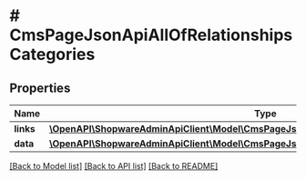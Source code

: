 # # CmsPageJsonApiAllOfRelationshipsCategories

## Properties

Name | Type | Description | Notes
------------ | ------------- | ------------- | -------------
**links** | [**\OpenAPI\ShopwareAdminApiClient\Model\CmsPageJsonApiAllOfRelationshipsCategoriesLinks**](CmsPageJsonApiAllOfRelationshipsCategoriesLinks.md) |  | [optional]
**data** | [**\OpenAPI\ShopwareAdminApiClient\Model\CmsPageJsonApiAllOfRelationshipsCategoriesData[]**](CmsPageJsonApiAllOfRelationshipsCategoriesData.md) |  | [optional]

[[Back to Model list]](../../README.md#models) [[Back to API list]](../../README.md#endpoints) [[Back to README]](../../README.md)
